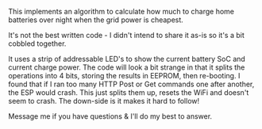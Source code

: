 This implements an algorithm to calculate how much to charge home batteries over night when the grid power is cheapest.

It's not the best written code - I didn't intend to share it as-is so it's a bit cobbled together.

It uses a strip of addressable LED's to show the current battery SoC and current charge power.
The code will look a bit strange in that it splits the operations into 4 bits, storing the results in EEPROM, then re-booting.
I found that if I ran too many HTTP Post or Get commands one after another, the ESP would crash.  This just splits them up, resets the WiFi and doesn't seem to crash.
The down-side is it makes it hard to follow!

Message me if you have questions & I'll do my best to answer.
